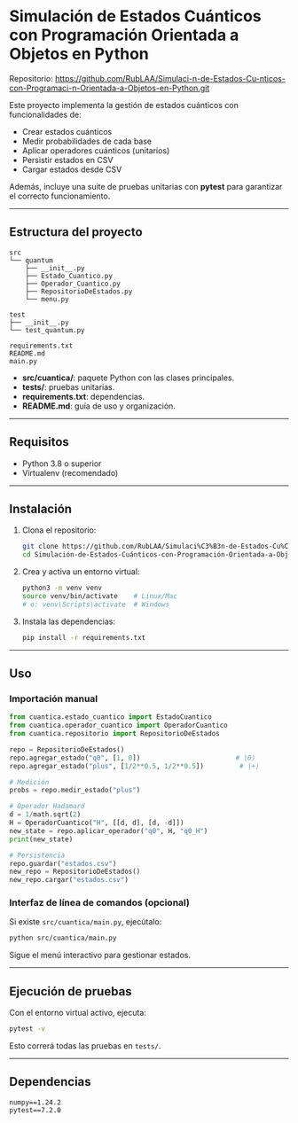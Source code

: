 # Simulación de Estados Cuánticos con Programación Orientada a Objetos en Python

Repositorio: https://github.com/RubLAA/Simulaci-n-de-Estados-Cu-nticos-con-Programaci-n-Orientada-a-Objetos-en-Python.git

Este proyecto implementa la gestión de estados cuánticos con funcionalidades de:

- Crear estados cuánticos
- Medir probabilidades de cada base
- Aplicar operadores cuánticos (unitarios)
- Persistir estados en CSV
- Cargar estados desde CSV

Además, incluye una suite de pruebas unitarias con **pytest** para garantizar el correcto funcionamiento.

---

## Estructura del proyecto

```plaintext
src
└── quantum
    ├── __init__.py
    ├── Estado_Cuantico.py
    ├── Operador_Cuantico.py
    ├── RepositorioDeEstados.py
    └── menu.py

test
├── __init__.py
└── test_quantum.py

requirements.txt
README.md
main.py
```

- **src/cuantica/**: paquete Python con las clases principales.
- **tests/**: pruebas unitarias.
- **requirements.txt**: dependencias.
- **README.md**: guía de uso y organización.

---

## Requisitos

- Python 3.8 o superior
- Virtualenv (recomendado)

---

## Instalación

1. Clona el repositorio:
   ```bash
   git clone https://github.com/RubLAA/Simulaci%C3%B3n-de-Estados-Cu%C3%A1nticos-con-Programaci%C3%B3n-Orientada-a-Objetos-en-Python.git
   cd Simulación-de-Estados-Cuánticos-con-Programación-Orientada-a-Objetos-en-Python
   ```
2. Crea y activa un entorno virtual:
   ```bash
   python3 -m venv venv
   source venv/bin/activate    # Linux/Mac
   # o: venv\Scripts\activate  # Windows
   ```
3. Instala las dependencias:
   ```bash
   pip install -r requirements.txt
   ```

---

## Uso

### Importación manual

```python
from cuantica.estado_cuantico import EstadoCuantico
from cuantica.operador_cuantico import OperadorCuantico
from cuantica.repositorio import RepositorioDeEstados

repo = RepositorioDeEstados()
repo.agregar_estado("q0", [1, 0])                        # |0⟩
repo.agregar_estado("plus", [1/2**0.5, 1/2**0.5])         # |+⟩

# Medición
probs = repo.medir_estado("plus")

# Operador Hadamard
d = 1/math.sqrt(2)
H = OperadorCuantico("H", [[d, d], [d, -d]])
new_state = repo.aplicar_operador("q0", H, "q0_H")
print(new_state)

# Persistencia
repo.guardar("estados.csv")
new_repo = RepositorioDeEstados()
new_repo.cargar("estados.csv")
```

### Interfaz de línea de comandos (opcional)

Si existe `src/cuantica/main.py`, ejecútalo:
```bash
python src/cuantica/main.py
```
Sigue el menú interactivo para gestionar estados.

---

## Ejecución de pruebas

Con el entorno virtual activo, ejecuta:
```bash
pytest -v
```
Esto correrá todas las pruebas en `tests/`.

---

## Dependencias

```text
numpy==1.24.2
pytest==7.2.0
```
